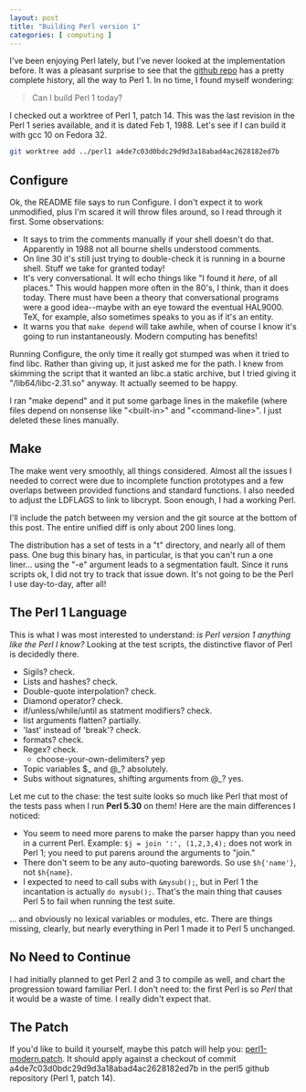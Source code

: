 ```yaml
---
layout: post
title: "Building Perl version 1"
categories: [ computing ]
---
```


I've been enjoying Perl lately, but I've never looked at the implementation
before.  It was a pleasant surprise to see that the [github repo][1] has a
pretty complete history, all the way to Perl 1.  In no time, I found myself
wondering:

> Can I build Perl 1 today?

I checked out a worktree of Perl 1, patch 14.  This was the last revision in
the Perl 1 series available, and it is dated Feb 1, 1988.  Let's see if I can
build it with gcc 10 on Fedora 32.

``` bash
git worktree add ../perl1 a4de7c03d0bdc29d9d3a18abad4ac2628182ed7b
```

## Configure  ##

Ok, the README file says to run Configure.  I don't expect it to work
unmodified, plus I'm scared it will throw files around, so I read through it
first.  Some observations:

- It says to trim the comments manually if your shell doesn't do that.
  Apparently in 1988 not all bourne shells understood comments.
- On line 30 it's still just trying to double-check it is running in a bourne
  shell.  Stuff we take for granted today!
- It's very conversational.  It will echo things like "I found it *here*, of
  all places."  This would happen more often in the 80's, I think, than it
  does today.  There must have been a theory that conversational programs
  were a good idea--maybe with an eye toward the eventual HAL9000.  TeX, for
  example, also sometimes speaks to you as if it's an entity.
- It warns you that `make depend` will take awhile, when of course I know
  it's going to run instantaneously.  Modern computing has benefits!
 
 Running Configure, the only time it really got stumped was when it tried to
 find libc.  Rather than giving up, it just asked me for the path.  I
 knew from skimming the script that it wanted an libc.a static archive, but I
 tried giving it "/lib64/libc-2.31.so" anyway.  It actually seemed to be
 happy.

 I ran "make depend" and it put some garbage lines in the makefile (where
 files depend on nonsense like "\<built-in\>" and "\<command-line\>".  I just
 deleted these lines manually.

## Make ## 

The make went very smoothly, all things considered.  Almost all the issues I
needed to correct were due to incomplete function prototypes and a few
overlaps between provided functions and standard functions.  I also needed
to adjust the LDFLAGS to link to libcrypt.  Soon enough, I had a working
Perl.

I'll include the patch between my version and the git source at the bottom of
this post.  The entire unified diff is only about 200 lines long.

The distribution has a set of tests in a "t" directory, and nearly all of
them pass.  One bug this binary has, in particular, is that you can't run
a one liner... using the "-e" argument leads to a segmentation fault.  Since
it runs scripts ok, I did not try to track that issue down.  It's not going
to be the Perl I use day-to-day, after all!

## The Perl 1 Language ##

This is what I was most interested to understand: 
*is Perl version 1 anything like the Perl I know?*  Looking at the test
scripts, the distinctive flavor of Perl is decidedly there.

- Sigils? check.
- Lists and hashes? check.
- Double-quote interpolation? check.
- Diamond operator? check.
- if/unless/while/until as statment modifiers? check.
- list arguments flatten? partially. 
- 'last' instead of 'break'?  check.
- formats? check.
- Regex? check.
  - choose-your-own-delimiters?  yep
- Topic variables $\_ and @\_? absolutely.
- Subs without signatures, shifting arguments from @\_?  yes.

Let me cut to the chase: the test suite looks so much like Perl that most of
the tests pass when I run **Perl 5.30** on them!  Here are the main
differences I noticed:

- You seem to need more parens to make the parser happy than you need in a
  current Perl.  Example:  `$j = join ':', (1,2,3,4);` does not work in Perl
  1; you need to put parens around the arguments to "join."
- There don't seem to be any auto-quoting barewords.  So use `$h{'name'}`, not `$h{name}`.
- I expected to need to call subs with `&mysub();`, but in Perl 1 the
  incantation is actually `do mysub();`.  That's the main thing that causes
  Perl 5 to fail when running the test suite.

... and obviously no lexical variables or modules, etc.  There are things
missing, clearly, but nearly everything in Perl 1 made it to Perl 5
unchanged.  

## No Need to Continue ##

I had initially planned to get Perl 2 and 3 to compile as well, and chart the
progression toward familiar Perl.  I don't need to: the first Perl is so
*Perl* that it would be a waste of time.  I really didn't expect that.

## The Patch ##

If you'd like to build it yourself, maybe this patch will help you:
[perl1-modern.patch](/assets/2020/10/perl1-modern.patch).  It should apply
against a checkout of commit a4de7c03d0bdc29d9d3a18abad4ac2628182ed7b in the
perl5 github repository (Perl 1, patch 14).

[1]: https://github.com/Perl/perl5

